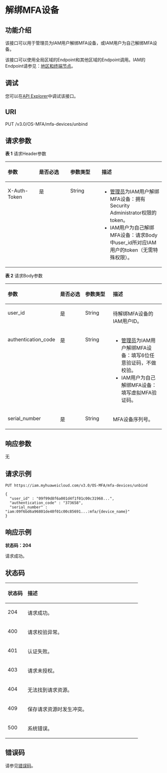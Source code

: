# 解绑MFA设备<a name="iam_08_0018"></a>

## 功能介绍<a name="section698451634412"></a>

该接口可以用于管理员为IAM用户解绑MFA设备，或IAM用户为自己解绑MFA设备。

该接口可以使用全局区域的Endpoint和其他区域的Endpoint调用。IAM的Endpoint请参见：[地区和终端节点](https://developer.huaweicloud.com/endpoint?IAM)。

## 调试<a name="section298618166442"></a>

您可以在[API Explorer](https://apiexplorer.developer.huaweicloud.com/apiexplorer/doc?product=IAM&api=DeleteBindingDevice)中调试该接口。

## URI<a name="section1998681664419"></a>

PUT /v3.0/OS-MFA/mfa-devices/unbind

## 请求参数<a name="section39875160445"></a>

**表 1**  请求Header参数

<a name="table17988131611449"></a>
<table><thead align="left"><tr id="row65141784411"><th class="cellrowborder" valign="top" width="20%" id="mcps1.2.5.1.1"><p id="p0513171446"><a name="p0513171446"></a><a name="p0513171446"></a>参数</p>
</th>
<th class="cellrowborder" valign="top" width="20%" id="mcps1.2.5.1.2"><p id="p852181794414"><a name="p852181794414"></a><a name="p852181794414"></a>是否必选</p>
</th>
<th class="cellrowborder" valign="top" width="20%" id="mcps1.2.5.1.3"><p id="p25220171448"><a name="p25220171448"></a><a name="p25220171448"></a>参数类型</p>
</th>
<th class="cellrowborder" valign="top" width="40%" id="mcps1.2.5.1.4"><p id="p10524177445"><a name="p10524177445"></a><a name="p10524177445"></a>描述</p>
</th>
</tr>
</thead>
<tbody><tr id="row175251754412"><td class="cellrowborder" valign="top" width="20%" headers="mcps1.2.5.1.1 "><p id="p452191720448"><a name="p452191720448"></a><a name="p452191720448"></a>X-Auth-Token</p>
</td>
<td class="cellrowborder" valign="top" width="20%" headers="mcps1.2.5.1.2 "><p id="p185281754419"><a name="p185281754419"></a><a name="p185281754419"></a>是</p>
</td>
<td class="cellrowborder" valign="top" width="20%" headers="mcps1.2.5.1.3 "><p id="p16521417164411"><a name="p16521417164411"></a><a name="p16521417164411"></a>String</p>
</td>
<td class="cellrowborder" valign="top" width="40%" headers="mcps1.2.5.1.4 "><a name="ul1948614712363"></a><a name="ul1948614712363"></a><ul id="ul1948614712363"><li><a href="https://support.huaweicloud.com/usermanual-iam/iam_01_0001.html" target="_blank" rel="noopener noreferrer">管理员</a>为IAM用户解绑MFA设备：拥有Security Administrator权限的token。</li><li>IAM用户为自己解绑MFA设备：请求Body中user_id所对应IAM用户的token（无需特殊权限）。</li></ul>
</td>
</tr>
</tbody>
</table>

**表 2**  请求Body参数

<a name="table999581614449"></a>
<table><thead align="left"><tr id="row45271784415"><th class="cellrowborder" valign="top" width="20%" id="mcps1.2.5.1.1"><p id="p15217174442"><a name="p15217174442"></a><a name="p15217174442"></a>参数</p>
</th>
<th class="cellrowborder" valign="top" width="20%" id="mcps1.2.5.1.2"><p id="p652181713444"><a name="p652181713444"></a><a name="p652181713444"></a>是否必选</p>
</th>
<th class="cellrowborder" valign="top" width="20%" id="mcps1.2.5.1.3"><p id="p8522017104416"><a name="p8522017104416"></a><a name="p8522017104416"></a>参数类型</p>
</th>
<th class="cellrowborder" valign="top" width="40%" id="mcps1.2.5.1.4"><p id="p105231794417"><a name="p105231794417"></a><a name="p105231794417"></a>描述</p>
</th>
</tr>
</thead>
<tbody><tr id="row352201794410"><td class="cellrowborder" valign="top" width="20%" headers="mcps1.2.5.1.1 "><p id="p16527172448"><a name="p16527172448"></a><a name="p16527172448"></a>user_id</p>
</td>
<td class="cellrowborder" valign="top" width="20%" headers="mcps1.2.5.1.2 "><p id="p452191717443"><a name="p452191717443"></a><a name="p452191717443"></a>是</p>
</td>
<td class="cellrowborder" valign="top" width="20%" headers="mcps1.2.5.1.3 "><p id="p1952917104419"><a name="p1952917104419"></a><a name="p1952917104419"></a>String</p>
</td>
<td class="cellrowborder" valign="top" width="40%" headers="mcps1.2.5.1.4 "><p id="p252171734418"><a name="p252171734418"></a><a name="p252171734418"></a>待解绑MFA设备的IAM用户ID。</p>
</td>
</tr>
<tr id="row135281718446"><td class="cellrowborder" valign="top" width="20%" headers="mcps1.2.5.1.1 "><p id="p652141713443"><a name="p652141713443"></a><a name="p652141713443"></a>authentication_code</p>
</td>
<td class="cellrowborder" valign="top" width="20%" headers="mcps1.2.5.1.2 "><p id="p18521417184416"><a name="p18521417184416"></a><a name="p18521417184416"></a>是</p>
</td>
<td class="cellrowborder" valign="top" width="20%" headers="mcps1.2.5.1.3 "><p id="p252717174419"><a name="p252717174419"></a><a name="p252717174419"></a>String</p>
</td>
<td class="cellrowborder" valign="top" width="40%" headers="mcps1.2.5.1.4 "><a name="ul1426718376208"></a><a name="ul1426718376208"></a><ul id="ul1426718376208"><li><a href="https://support.huaweicloud.com/usermanual-iam/iam_01_0001.html" target="_blank" rel="noopener noreferrer">管理员</a>为IAM用户解绑MFA设备：填写6位任意验证码，不做校验。</li><li>IAM用户为自己解绑MFA设备：填写虚拟MFA验证码。</li></ul>
</td>
</tr>
<tr id="row95211714447"><td class="cellrowborder" valign="top" width="20%" headers="mcps1.2.5.1.1 "><p id="p952171794415"><a name="p952171794415"></a><a name="p952171794415"></a>serial_number</p>
</td>
<td class="cellrowborder" valign="top" width="20%" headers="mcps1.2.5.1.2 "><p id="p9521217154415"><a name="p9521217154415"></a><a name="p9521217154415"></a>是</p>
</td>
<td class="cellrowborder" valign="top" width="20%" headers="mcps1.2.5.1.3 "><p id="p115219174441"><a name="p115219174441"></a><a name="p115219174441"></a>String</p>
</td>
<td class="cellrowborder" valign="top" width="40%" headers="mcps1.2.5.1.4 "><p id="p65211714447"><a name="p65211714447"></a><a name="p65211714447"></a>MFA设备序列号。</p>
</td>
</tr>
</tbody>
</table>

## 响应参数<a name="section72117164415"></a>

无

## 请求示例<a name="section162161764418"></a>

```
PUT https://iam.myhuaweicloud.com/v3.0/OS-MFA/mfa-devices/unbind 

{ 
  "user_id" : "09f99d8f6a001d4f1f01c00c31968...", 
  "authentication_code" : "373658", 
  "serial_number" : "iam:09f6bd6a96801de40f01c00c85691...:mfa/{device_name}" 
}
```

## 响应示例<a name="section174151715447"></a>

**状态码：204**

请求成功。

## 状态码<a name="section174151734417"></a>

<a name="table281471411116"></a>
<table><thead align="left"><tr id="row284112140110"><th class="cellrowborder" valign="top" width="15%" id="mcps1.1.3.1.1"><p id="p138410141513"><a name="p138410141513"></a><a name="p138410141513"></a>状态码</p>
</th>
<th class="cellrowborder" valign="top" width="85%" id="mcps1.1.3.1.2"><p id="p128413148118"><a name="p128413148118"></a><a name="p128413148118"></a>描述</p>
</th>
</tr>
</thead>
<tbody><tr id="row138418143110"><td class="cellrowborder" valign="top" width="15%" headers="mcps1.1.3.1.1 "><p id="p584115142116"><a name="p584115142116"></a><a name="p584115142116"></a>204</p>
</td>
<td class="cellrowborder" valign="top" width="85%" headers="mcps1.1.3.1.2 "><p id="p1084115141615"><a name="p1084115141615"></a><a name="p1084115141615"></a>请求成功。</p>
</td>
</tr>
<tr id="row1384119141719"><td class="cellrowborder" valign="top" width="15%" headers="mcps1.1.3.1.1 "><p id="p158411914210"><a name="p158411914210"></a><a name="p158411914210"></a>400</p>
</td>
<td class="cellrowborder" valign="top" width="85%" headers="mcps1.1.3.1.2 "><p id="p884131417111"><a name="p884131417111"></a><a name="p884131417111"></a>请求校验异常。</p>
</td>
</tr>
<tr id="row89391858121712"><td class="cellrowborder" valign="top" width="15%" headers="mcps1.1.3.1.1 "><p id="p893975841710"><a name="p893975841710"></a><a name="p893975841710"></a>401</p>
</td>
<td class="cellrowborder" valign="top" width="85%" headers="mcps1.1.3.1.2 "><p id="p841510618185"><a name="p841510618185"></a><a name="p841510618185"></a>认证失败。</p>
</td>
</tr>
<tr id="row5841191419119"><td class="cellrowborder" valign="top" width="15%" headers="mcps1.1.3.1.1 "><p id="p684116149115"><a name="p684116149115"></a><a name="p684116149115"></a>403</p>
</td>
<td class="cellrowborder" valign="top" width="85%" headers="mcps1.1.3.1.2 "><p id="p984119141014"><a name="p984119141014"></a><a name="p984119141014"></a>请求未授权。</p>
</td>
</tr>
<tr id="row1584115141619"><td class="cellrowborder" valign="top" width="15%" headers="mcps1.1.3.1.1 "><p id="p584141413112"><a name="p584141413112"></a><a name="p584141413112"></a>404</p>
</td>
<td class="cellrowborder" valign="top" width="85%" headers="mcps1.1.3.1.2 "><p id="p0841181418112"><a name="p0841181418112"></a><a name="p0841181418112"></a>无法找到请求资源。</p>
</td>
</tr>
<tr id="row1584191414115"><td class="cellrowborder" valign="top" width="15%" headers="mcps1.1.3.1.1 "><p id="p158414141015"><a name="p158414141015"></a><a name="p158414141015"></a>409</p>
</td>
<td class="cellrowborder" valign="top" width="85%" headers="mcps1.1.3.1.2 "><p id="p48415141012"><a name="p48415141012"></a><a name="p48415141012"></a>保存请求资源时发生冲突。</p>
</td>
</tr>
<tr id="row168412142114"><td class="cellrowborder" valign="top" width="15%" headers="mcps1.1.3.1.1 "><p id="p88419141411"><a name="p88419141411"></a><a name="p88419141411"></a>500</p>
</td>
<td class="cellrowborder" valign="top" width="85%" headers="mcps1.1.3.1.2 "><p id="p1784151411111"><a name="p1784151411111"></a><a name="p1784151411111"></a>系统错误。</p>
</td>
</tr>
</tbody>
</table>

## 错误码<a name="section051417124413"></a>

请参见[错误码](错误码.md)。

